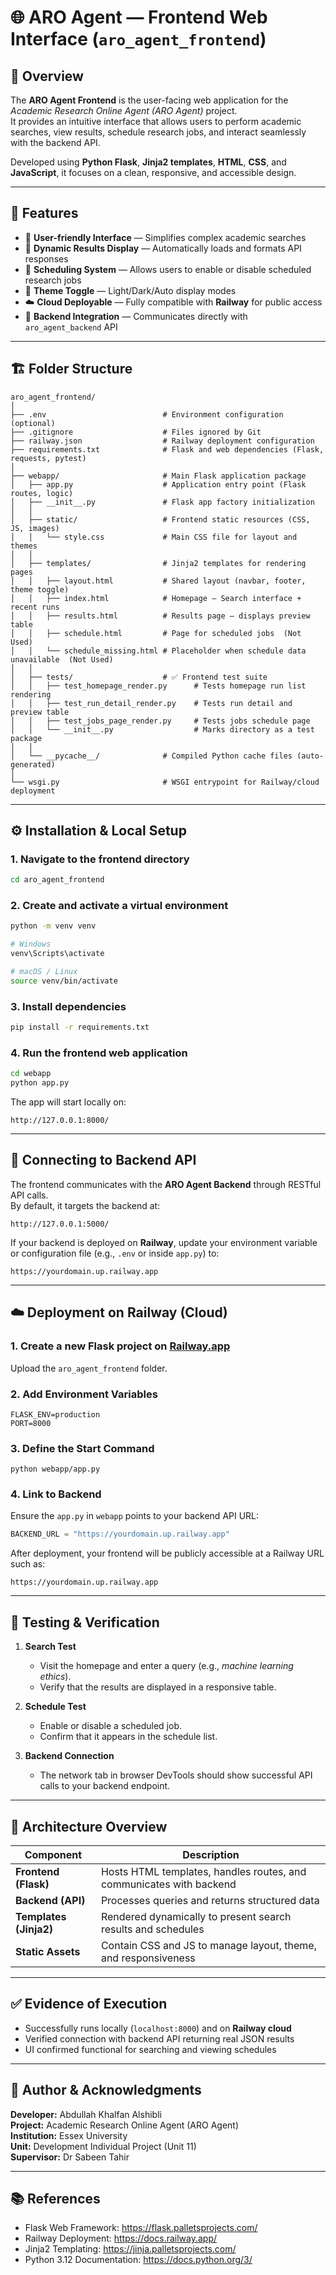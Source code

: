# 🌐 ARO Agent — Frontend Web Interface (`aro_agent_frontend`)

## 📘 Overview
The **ARO Agent Frontend** is the user-facing web application for the *Academic Research Online Agent (ARO Agent)* project.  
It provides an intuitive interface that allows users to perform academic searches, view results, schedule research jobs, and interact seamlessly with the backend API.

Developed using **Python Flask**, **Jinja2 templates**, **HTML**, **CSS**, and **JavaScript**, it focuses on a clean, responsive, and accessible design.

---

## 🧩 Features

- 🎯 **User-friendly Interface** — Simplifies complex academic searches  
- 🔄 **Dynamic Results Display** — Automatically loads and formats API responses  
- 📅 **Scheduling System** — Allows users to enable or disable scheduled research jobs  
- 🌙 **Theme Toggle** — Light/Dark/Auto display modes  
- ☁️ **Cloud Deployable** — Fully compatible with **Railway** for public access  
- 🧩 **Backend Integration** — Communicates directly with `aro_agent_backend` API  

---

## 🏗️ Folder Structure

```
aro_agent_frontend/
│
├── .env                          # Environment configuration (optional)
├── .gitignore                    # Files ignored by Git
├── railway.json                  # Railway deployment configuration
├── requirements.txt              # Flask and web dependencies (Flask, requests, pytest)
│
├── webapp/                       # Main Flask application package
│   ├── app.py                    # Application entry point (Flask routes, logic)
│   ├── __init__.py               # Flask app factory initialization
│   │
│   ├── static/                   # Frontend static resources (CSS, JS, images)
│   │   └── style.css             # Main CSS file for layout and themes
│   │
│   ├── templates/                # Jinja2 templates for rendering pages
│   │   ├── layout.html           # Shared layout (navbar, footer, theme toggle)
│   │   ├── index.html            # Homepage — Search interface + recent runs
│   │   ├── results.html          # Results page — displays preview table
│   │   ├── schedule.html         # Page for scheduled jobs  (Not Used)
│   │   └── schedule_missing.html # Placeholder when schedule data unavailable  (Not Used)
│   │
│   ├── tests/                    # ✅ Frontend test suite
│   │   ├── test_homepage_render.py      # Tests homepage run list rendering
│   │   ├── test_run_detail_render.py    # Tests run detail and preview table
│   │   ├── test_jobs_page_render.py     # Tests jobs schedule page
│   │   └── __init__.py                  # Marks directory as a test package
│   │
│   └── __pycache__/              # Compiled Python cache files (auto-generated)
│
└── wsgi.py                       # WSGI entrypoint for Railway/cloud deployment
```

---

## ⚙️ Installation & Local Setup

### 1. Navigate to the frontend directory
```bash
cd aro_agent_frontend
```

### 2. Create and activate a virtual environment
```bash
python -m venv venv

# Windows
venv\Scripts\activate

# macOS / Linux
source venv/bin/activate
```

### 3. Install dependencies
```bash
pip install -r requirements.txt
```

### 4. Run the frontend web application
```bash
cd webapp
python app.py
```

The app will start locally on:
```
http://127.0.0.1:8000/
```

---

## 🔗 Connecting to Backend API

The frontend communicates with the **ARO Agent Backend** through RESTful API calls.  
By default, it targets the backend at:

```
http://127.0.0.1:5000/
```

If your backend is deployed on **Railway**, update your environment variable or configuration file (e.g., `.env` or inside `app.py`) to:

```
https://yourdomain.up.railway.app
```

---

## ☁️ Deployment on Railway (Cloud)

### 1. Create a new Flask project on [Railway.app](https://railway.app)
Upload the `aro_agent_frontend` folder.

### 2. Add Environment Variables
```
FLASK_ENV=production
PORT=8000
```

### 3. Define the Start Command
```
python webapp/app.py
```

### 4. Link to Backend
Ensure the `app.py` in `webapp` points to your backend API URL:
```python
BACKEND_URL = "https://yourdomain.up.railway.app"
```

After deployment, your frontend will be publicly accessible at a Railway URL such as:
```
https://yourdomain.up.railway.app
```

---

## 🧪 Testing & Verification

1. **Search Test**
   - Visit the homepage and enter a query (e.g., *machine learning ethics*).  
   - Verify that the results are displayed in a responsive table.  

2. **Schedule Test**
   - Enable or disable a scheduled job.
   - Confirm that it appears in the schedule list.

3. **Backend Connection**
   - The network tab in browser DevTools should show successful API calls to your backend endpoint.

---

## 🧠 Architecture Overview

| Component | Description |
|------------|-------------|
| **Frontend (Flask)** | Hosts HTML templates, handles routes, and communicates with backend |
| **Backend (API)** | Processes queries and returns structured data |
| **Templates (Jinja2)** | Rendered dynamically to present search results and schedules |
| **Static Assets** | Contain CSS and JS to manage layout, theme, and responsiveness |

---

## ✅ Evidence of Execution

- Successfully runs locally (`localhost:8000`) and on **Railway cloud**  
- Verified connection with backend API returning real JSON results  
- UI confirmed functional for searching and viewing schedules  

---

## 👥 Author & Acknowledgments

**Developer:** Abdullah Khalfan Alshibli  
**Project:** Academic Research Online Agent (ARO Agent)  
**Institution:** Essex University  
**Unit:** Development Individual Project (Unit 11)  
**Supervisor:** Dr Sabeen Tahir  

---

## 📚 References

- Flask Web Framework: https://flask.palletsprojects.com/  
- Railway Deployment: https://docs.railway.app/  
- Jinja2 Templating: https://jinja.palletsprojects.com/  
- Python 3.12 Documentation: https://docs.python.org/3/
